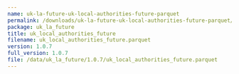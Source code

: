 ```yaml
---
name: uk-la-future-uk-local-authorities-future-parquet
permalink: /downloads/uk-la-future-uk-local-authorities-future-parquet/1_0_7
package: uk_la_future
title: uk_local_authorities_future
filename: uk_local_authorities_future.parquet
version: 1.0.7
full_version: 1.0.7
file: /data/uk_la_future/1.0.7/uk_local_authorities_future.parquet
---
```

